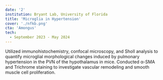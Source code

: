 ```yaml
---
date: '2'
institution: Bryant Lab, University of Florida
title: 'Microglia in Hypertension'
cover: './nfkb.png'
cta: 'Amongus'
tech:
  - September 2023 - May 2024
---
```


Utilized immunohistochemistry, confocal microscopy, and Sholl analysis to quantify microglial morphological changes induced by pulmonary hypertension in the PVN of the hypothalamus in mice. Conducted α-SMA and Trichrome staining to investigate vascular remodeling and smooth muscle cell proliferation.
